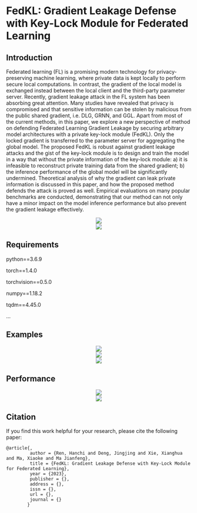 # FedKL: Gradient Leakage Defense with Key-Lock Module for Federated Learning

## Introduction

Federated learning (FL) is a promising modern technology for privacy-preserving machine learning, where private data is kept locally to perform secure local computations. In contrast, the gradient of the local model is exchanged instead between the local client and the third-party parameter server. Recently, gradient leakage attack in the FL system has been absorbing great attention. Many studies have revealed that privacy is compromised and that sensitive information can be stolen by malicious from the public shared gradient, i.e. DLG, GRNN, and GGL. Apart from most of the current methods, in this paper, we explore a new perspective of method on defending Federated Learning Gradient Leakage by securing arbitrary model architectures with a private key-lock module (FedKL). Only the locked gradient is transferred to the parameter server for aggregating the global model. The proposed FedKL is robust against gradient leakage attacks and the gist of the key-lock module is to design and train the model in a way that without the private information of the key-lock module: a) it is infeasible to reconstruct private training data from the shared gradient; b) the inference performance of the global model will be significantly undermined. Theoretical analysis of why the gradient can leak private information is discussed in this paper, and how the proposed method defends the attack is proved as well. Empirical evaluations on many popular benchmarks are conducted, demonstrating that our method can not only have a minor impact on the model inference performance but also prevent the gradient leakage effectively.

<div align=center><img src="https://github.com/Rand2AI/FedKL/blob/main/images/illustration.png"/></div>

<div align=center><img src="https://github.com/Rand2AI/FedKL/blob/main/images/key-lock.png"/></div>

## Requirements

python==3.6.9

torch==1.4.0

torchvision==0.5.0

numpy==1.18.2

tqdm==4.45.0

...

## Examples

<div align=center><img src="https://github.com/Rand2AI/FedKL/blob/main/images/example_1.png"/></div>

<div align=center><img src="https://github.com/Rand2AI/FedKL/blob/main/images/example_2.png"/></div>

<div align=center><img src="https://github.com/Rand2AI/FedKL/blob/main/images/example_3.png"/></div>

## Performance

<div align=center><img src="https://github.com/Rand2AI/FedKL/blob/main/images/accuracy.png"/></div>

<div align=center><img src="https://github.com/Rand2AI/FedKL/blob/main/images/comparison.png"/></div>

## Citation

If you find this work helpful for your research, please cite the following paper:

    @article{,
             author = {Ren, Hanchi and Deng, Jingjing and Xie, Xianghua and Ma, Xiaoke and Ma Jianfeng},
             title = {FedKL: Gradient Leakage Defense with Key-Lock Module for Federated Learning},
             year = {2023},
             publisher = {},
             address = {},
             issn = {},
             url = {},
             journal = {}
            }
